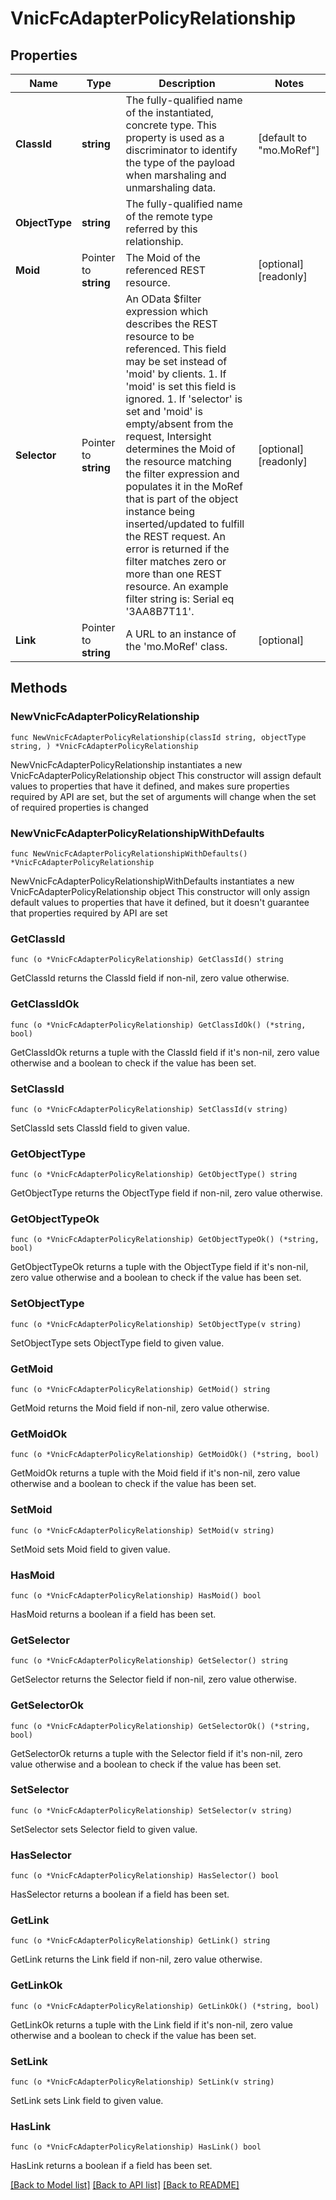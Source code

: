 # VnicFcAdapterPolicyRelationship

## Properties

Name | Type | Description | Notes
------------ | ------------- | ------------- | -------------
**ClassId** | **string** | The fully-qualified name of the instantiated, concrete type. This property is used as a discriminator to identify the type of the payload when marshaling and unmarshaling data. | [default to "mo.MoRef"]
**ObjectType** | **string** | The fully-qualified name of the remote type referred by this relationship. | 
**Moid** | Pointer to **string** | The Moid of the referenced REST resource. | [optional] [readonly] 
**Selector** | Pointer to **string** | An OData $filter expression which describes the REST resource to be referenced. This field may be set instead of &#39;moid&#39; by clients. 1. If &#39;moid&#39; is set this field is ignored. 1. If &#39;selector&#39; is set and &#39;moid&#39; is empty/absent from the request, Intersight determines the Moid of the resource matching the filter expression and populates it in the MoRef that is part of the object instance being inserted/updated to fulfill the REST request. An error is returned if the filter matches zero or more than one REST resource. An example filter string is: Serial eq &#39;3AA8B7T11&#39;. | [optional] [readonly] 
**Link** | Pointer to **string** | A URL to an instance of the &#39;mo.MoRef&#39; class. | [optional] 

## Methods

### NewVnicFcAdapterPolicyRelationship

`func NewVnicFcAdapterPolicyRelationship(classId string, objectType string, ) *VnicFcAdapterPolicyRelationship`

NewVnicFcAdapterPolicyRelationship instantiates a new VnicFcAdapterPolicyRelationship object
This constructor will assign default values to properties that have it defined,
and makes sure properties required by API are set, but the set of arguments
will change when the set of required properties is changed

### NewVnicFcAdapterPolicyRelationshipWithDefaults

`func NewVnicFcAdapterPolicyRelationshipWithDefaults() *VnicFcAdapterPolicyRelationship`

NewVnicFcAdapterPolicyRelationshipWithDefaults instantiates a new VnicFcAdapterPolicyRelationship object
This constructor will only assign default values to properties that have it defined,
but it doesn't guarantee that properties required by API are set

### GetClassId

`func (o *VnicFcAdapterPolicyRelationship) GetClassId() string`

GetClassId returns the ClassId field if non-nil, zero value otherwise.

### GetClassIdOk

`func (o *VnicFcAdapterPolicyRelationship) GetClassIdOk() (*string, bool)`

GetClassIdOk returns a tuple with the ClassId field if it's non-nil, zero value otherwise
and a boolean to check if the value has been set.

### SetClassId

`func (o *VnicFcAdapterPolicyRelationship) SetClassId(v string)`

SetClassId sets ClassId field to given value.


### GetObjectType

`func (o *VnicFcAdapterPolicyRelationship) GetObjectType() string`

GetObjectType returns the ObjectType field if non-nil, zero value otherwise.

### GetObjectTypeOk

`func (o *VnicFcAdapterPolicyRelationship) GetObjectTypeOk() (*string, bool)`

GetObjectTypeOk returns a tuple with the ObjectType field if it's non-nil, zero value otherwise
and a boolean to check if the value has been set.

### SetObjectType

`func (o *VnicFcAdapterPolicyRelationship) SetObjectType(v string)`

SetObjectType sets ObjectType field to given value.


### GetMoid

`func (o *VnicFcAdapterPolicyRelationship) GetMoid() string`

GetMoid returns the Moid field if non-nil, zero value otherwise.

### GetMoidOk

`func (o *VnicFcAdapterPolicyRelationship) GetMoidOk() (*string, bool)`

GetMoidOk returns a tuple with the Moid field if it's non-nil, zero value otherwise
and a boolean to check if the value has been set.

### SetMoid

`func (o *VnicFcAdapterPolicyRelationship) SetMoid(v string)`

SetMoid sets Moid field to given value.

### HasMoid

`func (o *VnicFcAdapterPolicyRelationship) HasMoid() bool`

HasMoid returns a boolean if a field has been set.

### GetSelector

`func (o *VnicFcAdapterPolicyRelationship) GetSelector() string`

GetSelector returns the Selector field if non-nil, zero value otherwise.

### GetSelectorOk

`func (o *VnicFcAdapterPolicyRelationship) GetSelectorOk() (*string, bool)`

GetSelectorOk returns a tuple with the Selector field if it's non-nil, zero value otherwise
and a boolean to check if the value has been set.

### SetSelector

`func (o *VnicFcAdapterPolicyRelationship) SetSelector(v string)`

SetSelector sets Selector field to given value.

### HasSelector

`func (o *VnicFcAdapterPolicyRelationship) HasSelector() bool`

HasSelector returns a boolean if a field has been set.

### GetLink

`func (o *VnicFcAdapterPolicyRelationship) GetLink() string`

GetLink returns the Link field if non-nil, zero value otherwise.

### GetLinkOk

`func (o *VnicFcAdapterPolicyRelationship) GetLinkOk() (*string, bool)`

GetLinkOk returns a tuple with the Link field if it's non-nil, zero value otherwise
and a boolean to check if the value has been set.

### SetLink

`func (o *VnicFcAdapterPolicyRelationship) SetLink(v string)`

SetLink sets Link field to given value.

### HasLink

`func (o *VnicFcAdapterPolicyRelationship) HasLink() bool`

HasLink returns a boolean if a field has been set.


[[Back to Model list]](../README.md#documentation-for-models) [[Back to API list]](../README.md#documentation-for-api-endpoints) [[Back to README]](../README.md)


